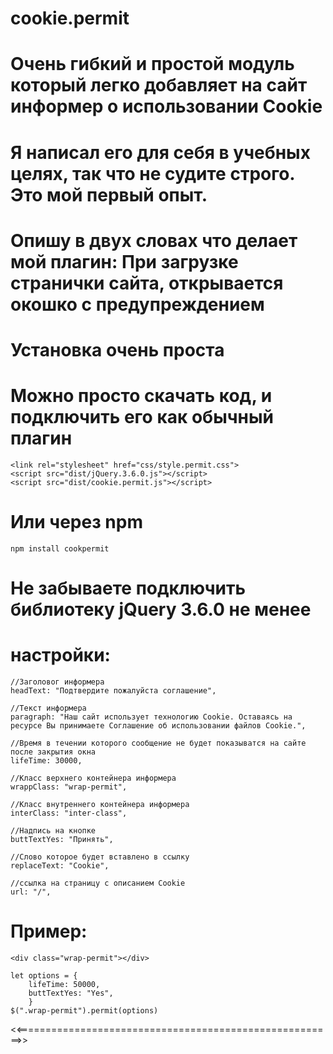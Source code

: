 # cookie.permit

# Очень гибкий и простой модуль который легко добавляет на сайт информер о использовании Cookie
# Я написал его для себя в учебных целях, так что не судите строго. Это мой первый опыт.
# Опишу в двух словах что делает мой плагин: При загрузке странички сайта, открывается окошко с предупреждением
# Установка очень проста

# Можно просто скачать код, и подключить его как обычный плагин

	<link rel="stylesheet" href="css/style.permit.css">
	<script src="dist/jQuery.3.6.0.js"></script>
	<script src="dist/cookie.permit.js"></script>
	
# Или через npm

	npm install cookpermit
	
# Не забываете подключить библиотеку jQuery 3.6.0 не менее

# настройки:
	//Заголовог информера
	headText: "Подтвердите пожалуйста соглашение",
	
    //Текст информера
	paragraph: "Наш сайт использует технологию Cookie. Оставаясь на ресурсе Вы принимаете Соглашение об использовании файлов Cookie.",
	
    //Время в течении которого сообщение не будет показыватся на сайте после закрытия окна
	lifeTime: 30000,
	
    //Класс верхнего контейнера информера
	wrappClass: "wrap-permit",
	
    //Класс внутреннего контейнера информера
	interClass: "inter-class",
	
    //Надпись на кнопке
	buttTextYes: "Принять",
	
    //Слово которое будет вставлено в ссылку
	replaceText: "Cookie",
	
    //ссылка на страницу с описанием Cookie
	url: "/",
	
# Пример:

	<div class="wrap-permit"></div>
	
	let options = {
		lifeTime: 50000,
		buttTextYes: "Yes",
		}
	$(".wrap-permit").permit(options)
	
<<=======================================================>>

